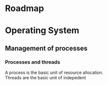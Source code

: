 # Roadmap
# Operating System
## Management of processes
### Processes and threads 
A process is the basic unit of resource allocation.  
Threads are the basic unit of indepedent

